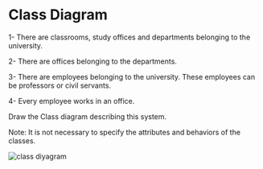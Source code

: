 # Class Diagram 

1- There are classrooms, study offices and departments belonging to the university.

2- There are offices belonging to the departments.

3- There are employees belonging to the university. These employees can be professors or civil servants.

4- Every employee works in an office.

Draw the Class diagram describing this system.

Note: It is not necessary to specify the attributes and behaviors of the classes.


![class diyagram](https://github.com/ytcaglar/OOProgramming/assets/93604446/e1cc891d-41ec-4036-a3bc-54d881e06439)
